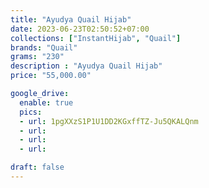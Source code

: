 ```yaml
---
title: "Ayudya Quail Hijab"
date: 2023-06-23T02:50:52+07:00
collections: ["InstantHijab", "Quail"]
brands: "Quail"
grams: "230"
description : "Ayudya Quail Hijab"
price: "55,000.00"

google_drive:
  enable: true
  pics:
  - url: 1pgXXzS1P1U1DD2KGxffTZ-Ju5QKALQnm
  - url: 
  - url: 
  - url: 

draft: false
---
```


    
  
